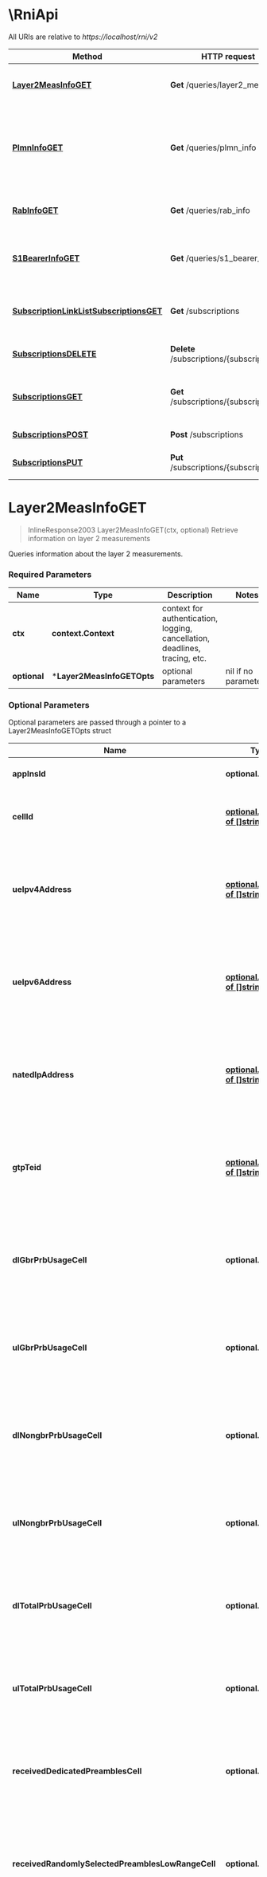 # \RniApi

All URIs are relative to *https://localhost/rni/v2*

Method | HTTP request | Description
------------- | ------------- | -------------
[**Layer2MeasInfoGET**](RniApi.md#Layer2MeasInfoGET) | **Get** /queries/layer2_meas | Retrieve information on layer 2 measurements
[**PlmnInfoGET**](RniApi.md#PlmnInfoGET) | **Get** /queries/plmn_info | Retrieve information on the underlying Mobile Network that the MEC application is associated to
[**RabInfoGET**](RniApi.md#RabInfoGET) | **Get** /queries/rab_info | Retrieve information on Radio Access Bearers
[**S1BearerInfoGET**](RniApi.md#S1BearerInfoGET) | **Get** /queries/s1_bearer_info | Retrieve S1-U bearer information related to specific UE(s)
[**SubscriptionLinkListSubscriptionsGET**](RniApi.md#SubscriptionLinkListSubscriptionsGET) | **Get** /subscriptions | Retrieve information on subscriptions for notifications
[**SubscriptionsDELETE**](RniApi.md#SubscriptionsDELETE) | **Delete** /subscriptions/{subscriptionId} | Cancel an existing subscription
[**SubscriptionsGET**](RniApi.md#SubscriptionsGET) | **Get** /subscriptions/{subscriptionId} | Retrieve information on current specific subscription
[**SubscriptionsPOST**](RniApi.md#SubscriptionsPOST) | **Post** /subscriptions | Create a new subscription
[**SubscriptionsPUT**](RniApi.md#SubscriptionsPUT) | **Put** /subscriptions/{subscriptionId} | Modify an existing subscription


# **Layer2MeasInfoGET**
> InlineResponse2003 Layer2MeasInfoGET(ctx, optional)
Retrieve information on layer 2 measurements

Queries information about the layer 2 measurements.

### Required Parameters

Name | Type | Description  | Notes
------------- | ------------- | ------------- | -------------
 **ctx** | **context.Context** | context for authentication, logging, cancellation, deadlines, tracing, etc.
 **optional** | ***Layer2MeasInfoGETOpts** | optional parameters | nil if no parameters

### Optional Parameters
Optional parameters are passed through a pointer to a Layer2MeasInfoGETOpts struct

Name | Type | Description  | Notes
------------- | ------------- | ------------- | -------------
 **appInsId** | **optional.String**| Application instance identifier | 
 **cellId** | [**optional.Interface of []string**](string.md)| Comma separated list of E-UTRAN Cell Identities | 
 **ueIpv4Address** | [**optional.Interface of []string**](string.md)| Comma separated list of IE IPv4 addresses as defined for the type for AssociateId | 
 **ueIpv6Address** | [**optional.Interface of []string**](string.md)| Comma separated list of IE IPv6 addresses as defined for the type for AssociateId | 
 **natedIpAddress** | [**optional.Interface of []string**](string.md)| Comma separated list of IE NATed IP addresses as defined for the type for AssociateId | 
 **gtpTeid** | [**optional.Interface of []string**](string.md)| Comma separated list of GTP TEID addresses as defined for the type for AssociateId | 
 **dlGbrPrbUsageCell** | **optional.Int32**| PRB usage for downlink GBR traffic in percentage as defined in ETSI TS 136 314 | 
 **ulGbrPrbUsageCell** | **optional.Int32**| PRB usage for uplink GBR traffic in percentage as defined in ETSI TS 136 314 | 
 **dlNongbrPrbUsageCell** | **optional.Int32**| PRB usage for downlink non-GBR traffic in percentage as defined in ETSI TS 136 314 | 
 **ulNongbrPrbUsageCell** | **optional.Int32**| PRB usage for uplink non-GBR traffic in percentage as defined in ETSI TS 136 314 | 
 **dlTotalPrbUsageCell** | **optional.Int32**| PRB usage for total downlink traffic in percentage as defined in ETSI TS 136 314 | 
 **ulTotalPrbUsageCell** | **optional.Int32**| PRB usage for total uplink traffic in percentage as defined in ETSI TS 136 314 | 
 **receivedDedicatedPreamblesCell** | **optional.Int32**| Received dedicated preambles in percentage as defined in ETSI TS 136 314 | 
 **receivedRandomlySelectedPreamblesLowRangeCell** | **optional.Int32**| Received randomly selected preambles in the low range in percentage as defined in ETSI TS 136 314 | 
 **receivedRandomlySelectedPreamblesHighRangeCell** | **optional.Int32**| Received rendomly selected preambles in the high range in percentage as defined in ETSI TS 136 314 | 
 **numberOfActiveUeDlGbrCell** | **optional.Int32**| Number of active UEs with downlink GBR traffic as defined in ETSI TS 136 314 | 
 **numberOfActiveUeUlGbrCell** | **optional.Int32**| Number of active UEs with uplink GBR traffic as defined in ETSI TS 136 314 | 
 **numberOfActiveUeDlNongbrCell** | **optional.Int32**| Number of active UEs with downlink non-GBR traffic as defined in ETSI TS 136 314 | 
 **numberOfActiveUeUlNongbrCell** | **optional.Int32**| Number of active UEs with uplink non-GBR traffic as defined in ETSI TS 136 314 | 
 **dlGbrPdrCell** | **optional.Int32**| Packet discard rate for downlink GBR traffic in percentage as defined in ETSI TS 136 314 | 
 **ulGbrPdrCell** | **optional.Int32**| Packet discard rate for uplink GBR traffic in percentage as defined in ETSI TS 136 314 | 
 **dlNongbrPdrCell** | **optional.Int32**| Packet discard rate for downlink non-GBR traffic in percentage as defined in ETSI TS 136 314 | 
 **ulNongbrPdrCell** | **optional.Int32**| Packet discard rate for uplink non-GBR traffic in percentage as defined in ETSI TS 136 314 | 
 **dlGbrDelayUe** | **optional.Int32**| Packet delay of downlink GBR traffic of a UE as defined in ETSI TS 136 314 | 
 **ulGbrDelayUe** | **optional.Int32**| Packet delay of uplink GBR traffic of a UE as defined in ETSI TS 136 314 | 
 **dlNongbrDelayUe** | **optional.Int32**| Packet delay of downlink non-GBR traffic of a UE as defined in ETSI TS 136 314 | 
 **ulNongbrDelayUe** | **optional.Int32**| Packet delay of uplink non-GBR traffic of a UE as defined in ETSI TS 136 314 | 
 **dlGbrPdrUe** | **optional.Int32**| Packet discard rate of downlink GBR traffic of a UE in percentage as defined in ETSI TS 136 314 | 
 **ulGbrPdrUe** | **optional.Int32**| Packet discard rate of uplink GBR traffic of a UE in percentage as defined in ETSI TS 136 314 | 
 **dlNongbrPdrUe** | **optional.Int32**| Packet discard rate of downlink non-GBR traffic of a UE in percentage as defined in ETSI TS 136 314 | 
 **ulNongbrPdrUe** | **optional.Int32**| Packet discard rate of uplink non-GBR traffic of a UE in percentage as defined in ETSI TS 136 314 | 
 **dlGbrThroughputUe** | **optional.Int32**| Scheduled throughput of downlink GBR traffic of a UE as defined in ETSI TS 136 314 | 
 **ulGbrThroughputUe** | **optional.Int32**| Scheduled throughput of uplink GBR traffic of a UE as defined in ETSI TS 136 314 | 
 **dlNongbrThroughputUe** | **optional.Int32**| Scheduled throughput of downlink non-GBR traffic of a UE as defined in ETSI TS 136 314 | 
 **ulNongbrThroughputUe** | **optional.Int32**| Scheduled throughput of uplink non-GBR traffic of a UE as defined in ETSI TS 136 314 | 
 **dlGbrDataVolumeUe** | **optional.Int32**| Data volume of downlink GBR traffic of a UE as defined in ETSI TS 136 314 | 
 **ulGbrDataVolumeUe** | **optional.Int32**| Data volume of uplink GBR traffic of a UE as defined in ETSI TS 136 314 | 
 **dlNongbrDataVolumeUe** | **optional.Int32**| Data volume of downlink non-GBR traffic of a UE as defined in ETSI TS 136 314 | 
 **ulNongbrDataVolumeUe** | **optional.Int32**| Data volume of uplink non-GBR traffic of a UE as defined in ETSI TS 136 314 | 

### Return type

[**InlineResponse2003**](inline_response_200_3.md)

### Authorization

No authorization required

### HTTP request headers

 - **Content-Type**: Not defined
 - **Accept**: application/json

[[Back to top]](#) [[Back to API list]](../README.md#documentation-for-api-endpoints) [[Back to Model list]](../README.md#documentation-for-models) [[Back to README]](../README.md)

# **PlmnInfoGET**
> InlineResponse2001 PlmnInfoGET(ctx, appInsId)
Retrieve information on the underlying Mobile Network that the MEC application is associated to

Queries information about the Mobile Network

### Required Parameters

Name | Type | Description  | Notes
------------- | ------------- | ------------- | -------------
 **ctx** | **context.Context** | context for authentication, logging, cancellation, deadlines, tracing, etc.
  **appInsId** | [**[]string**](string.md)| Comma separated list of Application instance identifiers | 

### Return type

[**InlineResponse2001**](inline_response_200_1.md)

### Authorization

No authorization required

### HTTP request headers

 - **Content-Type**: Not defined
 - **Accept**: application/json

[[Back to top]](#) [[Back to API list]](../README.md#documentation-for-api-endpoints) [[Back to Model list]](../README.md#documentation-for-models) [[Back to README]](../README.md)

# **RabInfoGET**
> InlineResponse200 RabInfoGET(ctx, optional)
Retrieve information on Radio Access Bearers

Queries information about the Radio Access Bearers

### Required Parameters

Name | Type | Description  | Notes
------------- | ------------- | ------------- | -------------
 **ctx** | **context.Context** | context for authentication, logging, cancellation, deadlines, tracing, etc.
 **optional** | ***RabInfoGETOpts** | optional parameters | nil if no parameters

### Optional Parameters
Optional parameters are passed through a pointer to a RabInfoGETOpts struct

Name | Type | Description  | Notes
------------- | ------------- | ------------- | -------------
 **appInsId** | **optional.String**| Application instance identifier | 
 **cellId** | [**optional.Interface of []string**](string.md)| Comma separated list of E-UTRAN Cell Identities | 
 **ueIpv4Address** | [**optional.Interface of []string**](string.md)| Comma separated list of IE IPv4 addresses as defined for the type for AssociateId | 
 **ueIpv6Address** | [**optional.Interface of []string**](string.md)| Comma separated list of IE IPv6 addresses as defined for the type for AssociateId | 
 **natedIpAddress** | [**optional.Interface of []string**](string.md)| Comma separated list of IE NATed IP addresses as defined for the type for AssociateId | 
 **gtpTeid** | [**optional.Interface of []string**](string.md)| Comma separated list of GTP TEID addresses as defined for the type for AssociateId | 
 **erabId** | **optional.Int32**| E-RAB identifier | 
 **qci** | **optional.Int32**| QoS Class Identifier as defined in ETSI TS 123 401 | 
 **erabMbrDl** | **optional.Int32**| Maximum downlink E-RAB Bit Rate as defined in ETSI TS 123 401 | 
 **erabMbrUl** | **optional.Int32**| Maximum uplink E-RAB Bit Rate as defined in ETSI TS 123 401 | 
 **erabGbrDl** | **optional.Int32**| Guaranteed downlink E-RAB Bit Rate as defined in ETSI TS 123 401 | 
 **erabGbrUl** | **optional.Int32**| Guaranteed uplink E-RAB Bit Rate as defined in ETSI TS 123 401 | 

### Return type

[**InlineResponse200**](inline_response_200.md)

### Authorization

No authorization required

### HTTP request headers

 - **Content-Type**: Not defined
 - **Accept**: application/json

[[Back to top]](#) [[Back to API list]](../README.md#documentation-for-api-endpoints) [[Back to Model list]](../README.md#documentation-for-models) [[Back to README]](../README.md)

# **S1BearerInfoGET**
> InlineResponse2002 S1BearerInfoGET(ctx, optional)
Retrieve S1-U bearer information related to specific UE(s)

Queries information about the S1 bearer(s)

### Required Parameters

Name | Type | Description  | Notes
------------- | ------------- | ------------- | -------------
 **ctx** | **context.Context** | context for authentication, logging, cancellation, deadlines, tracing, etc.
 **optional** | ***S1BearerInfoGETOpts** | optional parameters | nil if no parameters

### Optional Parameters
Optional parameters are passed through a pointer to a S1BearerInfoGETOpts struct

Name | Type | Description  | Notes
------------- | ------------- | ------------- | -------------
 **tempUeId** | [**optional.Interface of []string**](string.md)| Comma separated list of temporary identifiers allocated for the specific UE as defined in   ETSI TS 136 413 | 
 **ueIpv4Address** | [**optional.Interface of []string**](string.md)| Comma separated list of IE IPv4 addresses as defined for the type for AssociateId | 
 **ueIpv6Address** | [**optional.Interface of []string**](string.md)| Comma separated list of IE IPv6 addresses as defined for the type for AssociateId | 
 **natedIpAddress** | [**optional.Interface of []string**](string.md)| Comma separated list of IE NATed IP addresses as defined for the type for AssociateId | 
 **gtpTeid** | [**optional.Interface of []string**](string.md)| Comma separated list of GTP TEID addresses as defined for the type for AssociateId | 
 **cellId** | [**optional.Interface of []string**](string.md)| Comma separated list of E-UTRAN Cell Identities | 
 **erabId** | [**optional.Interface of []int32**](int32.md)| Comma separated list of E-RAB identifiers | 

### Return type

[**InlineResponse2002**](inline_response_200_2.md)

### Authorization

No authorization required

### HTTP request headers

 - **Content-Type**: Not defined
 - **Accept**: application/json

[[Back to top]](#) [[Back to API list]](../README.md#documentation-for-api-endpoints) [[Back to Model list]](../README.md#documentation-for-models) [[Back to README]](../README.md)

# **SubscriptionLinkListSubscriptionsGET**
> InlineResponse2004 SubscriptionLinkListSubscriptionsGET(ctx, optional)
Retrieve information on subscriptions for notifications

Queries information on subscriptions for notifications

### Required Parameters

Name | Type | Description  | Notes
------------- | ------------- | ------------- | -------------
 **ctx** | **context.Context** | context for authentication, logging, cancellation, deadlines, tracing, etc.
 **optional** | ***SubscriptionLinkListSubscriptionsGETOpts** | optional parameters | nil if no parameters

### Optional Parameters
Optional parameters are passed through a pointer to a SubscriptionLinkListSubscriptionsGETOpts struct

Name | Type | Description  | Notes
------------- | ------------- | ------------- | -------------
 **subscriptionType** | **optional.String**| Filter on a specific subscription type. Permitted values: cell_change, rab_est, rab_mod, rab_rel, meas_rep_ue, nr_meas_rep_ue, timing_advance_ue, ca_reconf, s1_bearer. | 

### Return type

[**InlineResponse2004**](inline_response_200_4.md)

### Authorization

No authorization required

### HTTP request headers

 - **Content-Type**: Not defined
 - **Accept**: application/json

[[Back to top]](#) [[Back to API list]](../README.md#documentation-for-api-endpoints) [[Back to Model list]](../README.md#documentation-for-models) [[Back to README]](../README.md)

# **SubscriptionsDELETE**
> SubscriptionsDELETE(ctx, subscriptionId)
Cancel an existing subscription

Cancels an existing subscription, identified by its self-referring URI returned on creation (initial POST)

### Required Parameters

Name | Type | Description  | Notes
------------- | ------------- | ------------- | -------------
 **ctx** | **context.Context** | context for authentication, logging, cancellation, deadlines, tracing, etc.
  **subscriptionId** | **string**| Subscription Id, specifically the \&quot;Self-referring URI\&quot; returned in the subscription request | 

### Return type

 (empty response body)

### Authorization

No authorization required

### HTTP request headers

 - **Content-Type**: Not defined
 - **Accept**: application/json

[[Back to top]](#) [[Back to API list]](../README.md#documentation-for-api-endpoints) [[Back to Model list]](../README.md#documentation-for-models) [[Back to README]](../README.md)

# **SubscriptionsGET**
> InlineResponse2005 SubscriptionsGET(ctx, subscriptionId)
Retrieve information on current specific subscription

Queries information about an existing subscription, identified by its self-referring URI returned on creation (initial POST)

### Required Parameters

Name | Type | Description  | Notes
------------- | ------------- | ------------- | -------------
 **ctx** | **context.Context** | context for authentication, logging, cancellation, deadlines, tracing, etc.
  **subscriptionId** | **string**| Subscription Id, specifically the \&quot;Self-referring URI\&quot; returned in the subscription request | 

### Return type

[**InlineResponse2005**](inline_response_200_5.md)

### Authorization

No authorization required

### HTTP request headers

 - **Content-Type**: Not defined
 - **Accept**: application/json

[[Back to top]](#) [[Back to API list]](../README.md#documentation-for-api-endpoints) [[Back to Model list]](../README.md#documentation-for-models) [[Back to README]](../README.md)

# **SubscriptionsPOST**
> InlineResponse201 SubscriptionsPOST(ctx, body)
Create a new subscription

Creates a new subscription to Radio Network Information notifications

### Required Parameters

Name | Type | Description  | Notes
------------- | ------------- | ------------- | -------------
 **ctx** | **context.Context** | context for authentication, logging, cancellation, deadlines, tracing, etc.
  **body** | [**Body**](Body.md)| Subscription to be created | 

### Return type

[**InlineResponse201**](inline_response_201.md)

### Authorization

No authorization required

### HTTP request headers

 - **Content-Type**: application/json
 - **Accept**: application/json

[[Back to top]](#) [[Back to API list]](../README.md#documentation-for-api-endpoints) [[Back to Model list]](../README.md#documentation-for-models) [[Back to README]](../README.md)

# **SubscriptionsPUT**
> InlineResponse2006 SubscriptionsPUT(ctx, body, subscriptionId)
Modify an existing subscription

Updates an existing subscription, identified by its self-referring URI returned on creation (initial POST)

### Required Parameters

Name | Type | Description  | Notes
------------- | ------------- | ------------- | -------------
 **ctx** | **context.Context** | context for authentication, logging, cancellation, deadlines, tracing, etc.
  **body** | [**Body1**](Body1.md)| Subscription to be modified | 
  **subscriptionId** | **string**| Subscription Id, specifically the \&quot;Self-referring URI\&quot; returned in the subscription request | 

### Return type

[**InlineResponse2006**](inline_response_200_6.md)

### Authorization

No authorization required

### HTTP request headers

 - **Content-Type**: application/json
 - **Accept**: application/json

[[Back to top]](#) [[Back to API list]](../README.md#documentation-for-api-endpoints) [[Back to Model list]](../README.md#documentation-for-models) [[Back to README]](../README.md)

